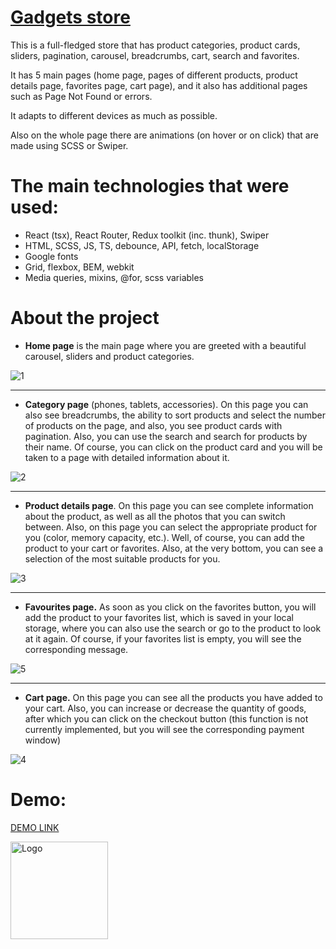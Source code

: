 # [Gadgets store](https://mykola-hadupiak.github.io/gadgets_store/) 

This is a full-fledged store that has product categories, product cards, sliders, pagination, carousel, breadcrumbs, cart, search and favorites.

It has 5 main pages (home page, pages of different products, product details page, favorites page, cart page), and it also has additional pages such as Page Not Found or errors.

It adapts to different devices as much as possible. 

Also on the whole page there are animations (on hover or on click) that are made using SCSS or Swiper.

# The main technologies that were used:
* React (tsx), React Router, Redux toolkit (inc. thunk), Swiper
* HTML, SCSS, JS, TS, debounce, API, fetch, localStorage
* Google fonts
* Grid, flexbox, BEM, webkit
* Media queries, mixins, @for, scss variables

# About the project

* **Home page** is the main page where you are greeted with a beautiful carousel, sliders and product categories.

![1](https://github.com/Mykola-Hadupiak/gadgets_store/assets/114435233/16f6345c-ba53-4a6d-8588-c58ead356558)

** **
* **Category page** (phones, tablets, accessories).
On this page you can also see breadcrumbs, the ability to sort products and select the number of products on the page, and also, you see product cards with pagination. Also, you can use the search and search for products by their name. Of course, you can click on the product card and you will be taken to a page with detailed information about it.

![2](https://github.com/Mykola-Hadupiak/gadgets_store/assets/114435233/1badfec0-8ce3-4d54-b00c-9de9fe56ae9e)


** **
* **Product details page**. On this page you can see complete information about the product, as well as all the photos that you can switch between. Also, on this page you can select the appropriate product for you (color, memory capacity, etc.). Well, of course, you can add the product to your cart or favorites. Also, at the very bottom, you can see a selection of the most suitable products for you.


![3](https://github.com/Mykola-Hadupiak/gadgets_store/assets/114435233/0d279409-e811-46c6-a448-bea15e1769c1)

** **
* **Favourites page.** As soon as you click on the favorites button, you will add the product to your favorites list, which is saved in your local storage, where you can also use the search or go to the product to look at it again. Of course, if your favorites list is empty, you will see the corresponding message.

![5](https://github.com/Mykola-Hadupiak/gadgets_store/assets/114435233/f6698f2a-21c0-4f0e-966e-12010709cfce)

** **
* **Cart page.** On this page you can see all the products you have added to your cart. Also, you can increase or decrease the quantity of goods, after which you can click on the checkout button (this function is not currently implemented, but you will see the corresponding payment window)

![4](https://github.com/Mykola-Hadupiak/gadgets_store/assets/114435233/34f22de0-2b8d-422f-ae73-ad3f72e206af)
  
# Demo:
[DEMO LINK](https://mykola-hadupiak.github.io/gadgets_store/)

<img width="156" alt="Logo" src="https://github.com/Mykola-Hadupiak/gadgets_store/assets/114435233/bc4f17d6-1153-4371-a520-a38ff9a22f3c">

